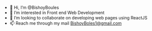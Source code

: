 - 👋 Hi, I’m @BishoyBoules
- 👀 I’m interested in Front end Web Development
- 💞️ I’m looking to collaborate on developing web pages using ReactJS
- 📫 Reach me through my mail BishoyBoles1@gmail.com

<!---
BishoyBoules/BishoyBoules is a ✨ special ✨ repository because its `README.md` (this file) appears on your GitHub profile.
You can click the Preview link to take a look at your changes.
--->
